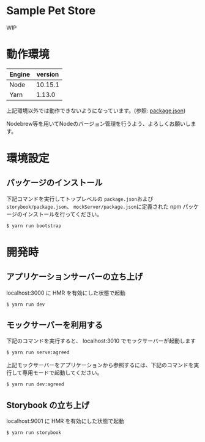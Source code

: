 # Sample Pet Store
WIP

# 動作環境
| Engine | version |
| --- | --- |
| Node | 10.15.1 |
| Yarn | 1.13.0 |

上記環境以外では動作できないようになっています。(参照: [package.json](package.json))

Nodebrew等を用いてNodeのバージョン管理を行うよう、よろしくお願いします。

# 環境設定
## パッケージのインストール
下記コマンドを実行してトップレベルの `package.json`および `storybook/package.json`、 `mockServer/package.json`に定義された npm パッケージのインストールを行ってください。

```bash
$ yarn run bootstrap
```

# 開発時

## アプリケーションサーバーの立ち上げ

localhost:3000 に HMR を有効にした状態で起動

```bash
$ yarn run dev
```

## モックサーバーを利用する
下記のコマンドを実行すると、 localhost:3010 でモックサーバーが起動します

```bash
$ yarn run serve:agreed
```

上記モックサーバーをアプリケーションから参照するには、下記のコマンドを実行して専用モードで起動してください。

```bash
$ yarn run dev:agreed
```

## Storybook の立ち上げ

localhost:9001 に HMR を有効にした状態で起動

```bash
$ yarn run storybook
```
